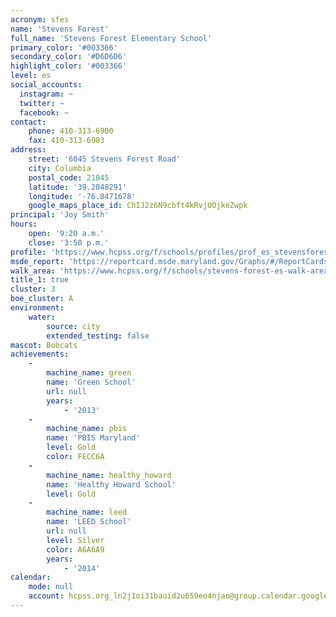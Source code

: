 ```yaml
---
acronym: sfes
name: 'Stevens Forest'
full_name: 'Stevens Forest Elementary School'
primary_color: '#003366'
secondary_color: '#D6D6D6'
highlight_color: '#003366'
level: es
social_accounts:
  instagram: ~
  twitter: ~
  facebook: ~
contact:
    phone: 410-313-6900
    fax: 410-313-6903
address:
    street: '6045 Stevens Forest Road'
    city: Columbia
    postal_code: 21045
    latitude: '39.2048291'
    longitude: '-76.8471678'
    google_maps_place_id: ChIJ2z6N9cbft4kRvjUOjkeZwpk
principal: 'Joy Smith'
hours:
    open: '9:20 a.m.'
    close: '3:50 p.m.'
profile: 'https://www.hcpss.org/f/schools/profiles/prof_es_stevensforest.pdf'
msde_report: 'https://reportcard.msde.maryland.gov/Graphs/#/ReportCards/ReportCardSchool/1//1/13/0608/'
walk_area: 'https://www.hcpss.org/f/schools/stevens-forest-es-walk-area.pdf'
title_1: true
cluster: 3
boe_cluster: A
environment:
    water:
        source: city
        extended_testing: false
mascot: Bobcats
achievements:
    -
        machine_name: green
        name: 'Green School'
        url: null
        years:
            - '2013'
    -
        machine_name: pbis
        name: 'PBIS Maryland'
        level: Gold
        color: FECC6A
    -
        machine_name: healthy_howard
        name: 'Healthy Howard School'
        level: Gold
    -
        machine_name: leed
        name: 'LEED School'
        url: null
        level: Silver
        color: A6A6A9
        years:
            - '2014'
calendar:
    mode: null
    account: hcpss.org_ln2j1oi31baoid2u659eo4njao@group.calendar.google.com
---
```

